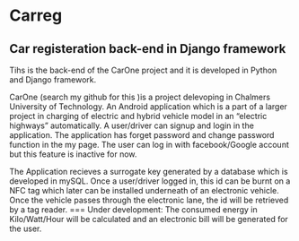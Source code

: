 # Carreg
Car registeration back-end in Django framework
-----------------------------------------------
Tihs is the back-end of the CarOne project and it is developed in Python and Django framework.

CarOne (search my github for this )is a project delevoping in Chalmers University of Technology. An Android application which is a part of a larger project in charging of electric and hybrid vehicle model in an “electric highways” automatically. A user/driver can signup and login in the application. The application has forget password and change password function in the my page. The user can log in with facebook/Google account but this feature is inactive for now.

The Application recieves a surrogate key generated by a database which is developed in mySQL. Once a user/driver logged in, this id can be burnt on a NFC tag which later can be installed underneath of an electronic vehicle. Once the vehicle passes through the electronic lane, the id will be retrieved by a tag reader. === Under development: The consumed energy in Kilo/Watt/Hour will be calculated and an electronic bill will be generated for the user.
